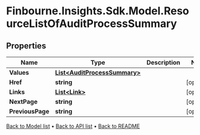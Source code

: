# Finbourne.Insights.Sdk.Model.ResourceListOfAuditProcessSummary

## Properties

Name | Type | Description | Notes
------------ | ------------- | ------------- | -------------
**Values** | [**List&lt;AuditProcessSummary&gt;**](AuditProcessSummary.md) |  | 
**Href** | **string** |  | [optional] 
**Links** | [**List&lt;Link&gt;**](Link.md) |  | [optional] 
**NextPage** | **string** |  | [optional] 
**PreviousPage** | **string** |  | [optional] 

[Back to Model list](../README.md#documentation-for-models) &#8226; [Back to API list](../README.md#documentation-for-api-endpoints) &#8226; [Back to README](../README.md)

